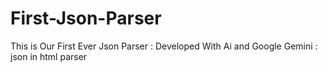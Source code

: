 # First-Json-Parser
This is Our First Ever Json Parser : Developed With Ai and Google Gemini : json in html parser
